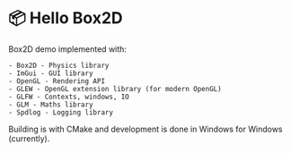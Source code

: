 # 📦 Hello Box2D

Box2D demo implemented with:

    - Box2D - Physics library
    - ImGui - GUI library
    - OpenGL - Rendering API
    - GLEW - OpenGL extension library (for modern OpenGL)
    - GLFW - Contexts, windows, IO
    - GLM - Maths library
    - Spdlog - Logging library

Building is with CMake and development is done in Windows for Windows (currently).